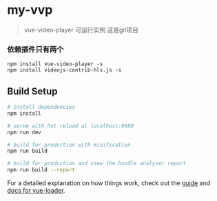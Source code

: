 # my-vvp

> vue-video-player 可运行实例 
> 这是git项目

### 依赖插件只有两个

```
npm install vue-video-player -s
npm install videojs-contrib-hls.js -s
```


## Build Setup

``` bash
# install dependencies
npm install

# serve with hot reload at localhost:8080
npm run dev

# build for production with minification
npm run build

# build for production and view the bundle analyzer report
npm run build --report
```

For a detailed explanation on how things work, check out the [guide](http://vuejs-templates.github.io/webpack/) and [docs for vue-loader](http://vuejs.github.io/vue-loader).

